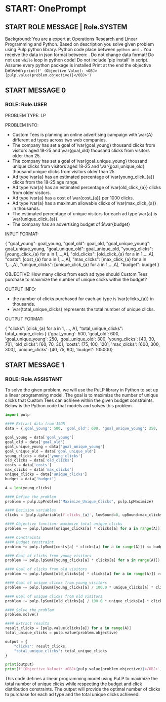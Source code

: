 # START: OnePrompt 
## START ROLE MESSAGE | Role.SYSTEM 
Background: You are a expert at Operations Research and Linear Programming and Python. Based on description you solve given problem using Pulp python library. Python code place between ```python and ```. You receive the data in json format between: <DATA></DATA>. Do not change data format! Do not use `while` loop in python code! Do not include 'pip install' in script. Assume every python package is installed Print at the end the objective between <OBJ></OBJ> `print(f' (Objective Value): <OBJ>{pulp.value(problem.objective)}</OBJ>')`  
## START MESSAGE 0 
### ROLE: Role.USER
<DESCRIPTION>
PROBLEM TYPE: LP

PROBLEM INFO:

- Custom Tees is planning an online advertising campaign with \var{A} different ad types across two web companies.
- The company has set a goal of \var{goal_young} thousand clicks from visitors aged 18-25 and \var{goal_old} thousand clicks from visitors older than 25.
- The company has set a goal of \var{goal_unique_young} thousand unique clicks from visitors aged 18-25 and \var{goal_unique_old} thousand unique clicks from visitors older than 25.
- Ad type \var{a} has an estimated percentage of \var{young_click_{a}} clicks from the 18-25 age range.
- Ad type \var{a} has an estimated percentage of \var{old_click_{a}} clicks from older visitors.
- Ad type \var{a} has a cost of \var{cost_{a}} per 1000 clicks.
- Ad type \var{a} has a maximum allowable clicks of \var{max_click_{a}} in thousands.
- The estimated percentage of unique visitors for each ad type \var{a} is \var{unique_click_{a}}.
- The company has an advertising budget of $\var{budget}

INPUT FORMAT: 

{
    "goal_young": goal_young,
    "goal_old": goal_old,
    "goal_unique_young": goal_unique_young,
    "goal_unique_old": goal_unique_old,
    "young_clicks": [young_click_{a} for a in 1,...,A],
    "old_clicks": [old_click_{a} for a in 1,...,A],
    "costs": [cost_{a} for a in 1,...,A],
    "max_clicks": [max_click_{a} for a in 1,...,A],
    "unique_clicks": [unique_click_{a} for a in 1,...,A],
    "budget": budget
}

OBJECTIVE: How many clicks from each ad type should Custom Tees purchase to maximize the number of unique clicks within the budget?

OUTPUT INFO:

- the number of clicks purchased for each ad type is \var{clicks_{a}} in thousands.
- \var{total_unique_clicks} represents the total number of unique clicks.

OUTPUT FORMAT:

{
    "clicks": [click_{a} for a in 1, ..., A],
    "total_unique_clicks": total_unique_clicks
}
</DESCRIPTION>
<DATA>
{'goal_young': 500, 'goal_old': 600, 'goal_unique_young': 250, 'goal_unique_old': 300, 'young_clicks': [40, 30, 70], 'old_clicks': [60, 70, 30], 'costs': [75, 100, 120], 'max_clicks': [600, 300, 300], 'unique_clicks': [40, 75, 90], 'budget': 105000}</DATA>


## START MESSAGE 1 
### ROLE: Role.ASSISTANT
To solve the given problem, we will use the PuLP library in Python to set up a linear programming model. The goal is to maximize the number of unique clicks that Custom Tees can achieve within the given budget constraints. Below is the Python code that models and solves this problem.

```python
import pulp

#### Extract data from JSON
data = {'goal_young': 500, 'goal_old': 600, 'goal_unique_young': 250, 'goal_unique_old': 300, 'young_clicks': [40, 30, 70], 'old_clicks': [60, 70, 30], 'costs': [75, 100, 120], 'max_clicks': [600, 300, 300], 'unique_clicks': [40, 75, 90], 'budget': 105000}

goal_young = data['goal_young']
goal_old = data['goal_old']
goal_unique_young = data['goal_unique_young']
goal_unique_old = data['goal_unique_old']
young_clicks = data['young_clicks']
old_clicks = data['old_clicks']
costs = data['costs']
max_clicks = data['max_clicks']
unique_clicks = data['unique_clicks']
budget = data['budget']

A = len(young_clicks)

#### Define the problem
problem = pulp.LpProblem("Maximize_Unique_Clicks", pulp.LpMaximize)

#### Decision variables
clicks = [pulp.LpVariable(f'clicks_{a}', lowBound=0, upBound=max_clicks[a]) for a in range(A)]

#### Objective function: maximize total unique clicks
problem += pulp.lpSum([unique_clicks[a] * clicks[a] for a in range(A)])

#### Constraints
#### Budget constraint
problem += pulp.lpSum([costs[a] * clicks[a] for a in range(A)]) <= budget

#### Goal of clicks from young visitors
problem += pulp.lpSum([young_clicks[a] * clicks[a] for a in range(A)]) >= goal_young

#### Goal of clicks from old visitors
problem += pulp.lpSum([old_clicks[a] * clicks[a] for a in range(A)]) >= goal_old

#### Goal of unique clicks from young visitors
problem += pulp.lpSum([young_clicks[a] / 100.0 * unique_clicks[a] * clicks[a] for a in range(A)]) >= goal_unique_young

#### Goal of unique clicks from old visitors
problem += pulp.lpSum([old_clicks[a] / 100.0 * unique_clicks[a] * clicks[a] for a in range(A)]) >= goal_unique_old

#### Solve the problem
problem.solve()

#### Extract results
result_clicks = [pulp.value(clicks[a]) for a in range(A)]
total_unique_clicks = pulp.value(problem.objective)

output = {
    "clicks": result_clicks,
    "total_unique_clicks": total_unique_clicks
}

print(output)
print(f'(Objective Value): <OBJ>{pulp.value(problem.objective)}</OBJ>')
```

This code defines a linear programming model using PuLP to maximize the total number of unique clicks while respecting the budget and click distribution constraints. The output will provide the optimal number of clicks to purchase for each ad type and the total unique clicks achieved.

